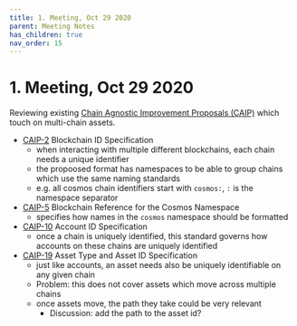 ```yaml
---
title: 1. Meeting, Oct 29 2020
parent: Meeting Notes
has_children: true
nav_order: 15
---
```


# 1. Meeting, Oct 29 2020

Reviewing existing [Chain Agnostic Improvement Proposals (CAIP)](https://github.com/ChainAgnostic/CAIPs) which touch on multi-chain assets.

- [CAIP-2](https://github.com/ChainAgnostic/CAIPs/blob/master/CAIPs/caip-2.md) Blockchain ID Specification
    - when interacting with multiple different blockchains, each chain needs a unique identifier
    - the propoosed format has namespaces to be able to group chains which use the same naming standards
    - e.g. all cosmos chain identifiers start with `cosmos:`, `:` is the namespace separator
- [CAIP-5](https://github.com/ChainAgnostic/CAIPs/blob/master/CAIPs/caip-5.md) Blockchain Reference for the Cosmos Namespace
    - specifies how names in the `cosmos` namespace should be formatted
- [CAIP-10](https://github.com/ChainAgnostic/CAIPs/blob/master/CAIPs/caip-10.md) Account ID Specification
    - once a chain is uniquely identified, this standard governs how accounts on these chains are uniquely identified
- [CAIP-19](https://github.com/ChainAgnostic/CAIPs/blob/master/CAIPs/caip-19.md) Asset Type and Asset ID Specification
    - just like accounts, an asset needs also be uniquely identifiable on any given chain
    - Problem: this does not cover assets which move across multiple chains
    - once assets move, the path they take could be very relevant 
        - Discussion: add the path to the asset id?